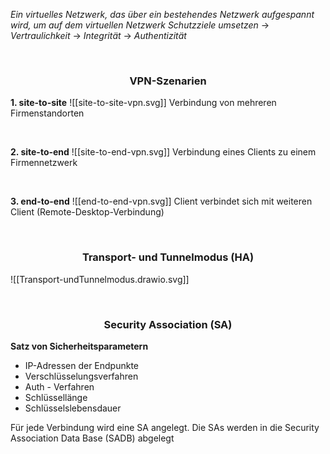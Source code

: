 *Ein virtuelles Netzwerk, das über ein bestehendes Netzwerk aufgespannt wird, um auf dem virtuellen Netzwerk Schutzziele umsetzen*
	 -> *Vertraulichkeit*
	 -> *Integrität*
	 -> *Authentizität*

</br>

### <p style="text-align: center;">VPN-Szenarien</p>

**1. site-to-site**
![[site-to-site-vpn.svg]]
Verbindung von mehreren Firmenstandorten

</br>


**2. site-to-end**
![[site-to-end-vpn.svg]]
Verbindung eines Clients zu einem Firmennetzwerk

</br>

**3. end-to-end**
![[end-to-end-vpn.svg]]
Client verbindet sich mit weiteren Client (Remote-Desktop-Verbindung)

</br>


### <p style="text-align: center;">Transport- und Tunnelmodus (HA)</p>
![[Transport-undTunnelmodus.drawio.svg]]

</br>

### <p style="text-align: center;">Security Association (SA)</p>

**Satz von Sicherheitsparametern**
+ IP-Adressen der Endpunkte
+ Verschlüsselungsverfahren
+ Auth - Verfahren
+ Schlüssellänge
+ Schlüsselslebensdauer

Für jede Verbindung wird eine SA angelegt. Die SAs werden in die Security Association Data Base (SADB) abgelegt